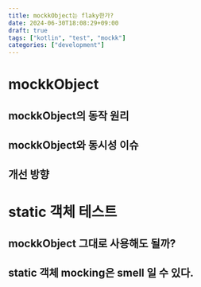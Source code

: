 ```yaml
---
title: mockkObject는 flaky한가?
date: 2024-06-30T18:08:29+09:00
draft: true
tags: ["kotlin", "test", "mockk"]
categories: ["development"]
---
```


# mockkObject

## mockkObject의 동작 원리

## mockkObject와 동시성 이슈

## 개선 방향

# static 객체 테스트

## mockkObject 그대로 사용해도 될까?

## static 객체 mocking은 smell 일 수 있다.
